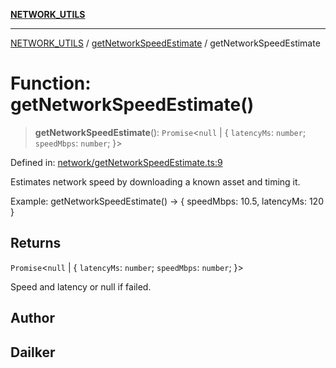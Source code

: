 [**NETWORK_UTILS**](../../README.md)

***

[NETWORK_UTILS](../../README.md) / [getNetworkSpeedEstimate](../README.md) / getNetworkSpeedEstimate

# Function: getNetworkSpeedEstimate()

> **getNetworkSpeedEstimate**(): `Promise`\<`null` \| \{ `latencyMs`: `number`; `speedMbps`: `number`; \}\>

Defined in: [network/getNetworkSpeedEstimate.ts:9](https://github.com/dailker/everyutil-js/blob/b3e269da55b7d96c15eb37e98c5c4f6b94f05f6f/src/network/getNetworkSpeedEstimate.ts#L9)

Estimates network speed by downloading a known asset and timing it.

Example: getNetworkSpeedEstimate() → { speedMbps: 10.5, latencyMs: 120 }

## Returns

`Promise`\<`null` \| \{ `latencyMs`: `number`; `speedMbps`: `number`; \}\>

Speed and latency or null if failed.

## Author

## Dailker
